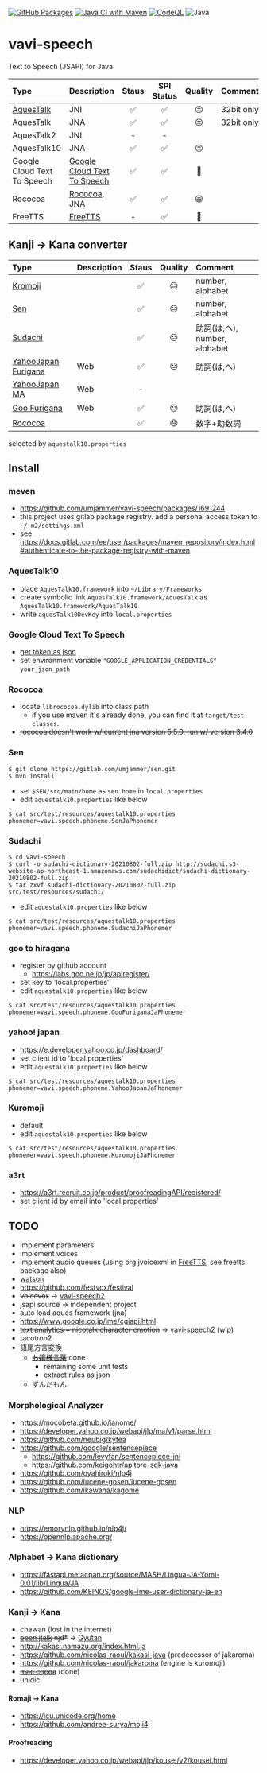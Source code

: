 [![GitHub Packages](https://github.com/umjammer/vavi-speech/actions/workflows/maven-publish.yml/badge.svg)](https://github.com/umjammer?tab=packages&repo_name=vavi-speech)
[![Java CI with Maven](https://github.com/umjammer/vavi-speech/workflows/Java%20CI%20with%20Maven/badge.svg)](https://github.com/umjammer/vavi-speech/actions)
[![CodeQL](https://github.com/umjammer/vavi-speech/actions/workflows/codeql-analysis.yml/badge.svg)](https://github.com/umjammer/vavi-speech/actions/workflows/codeql-analysis.yml)
![Java](https://img.shields.io/badge/Java-8-b07219)

# vavi-speech

Text to Speech (JSAPI) for Java

| **Type** | **Description**                                                                                                                                                                                   | **Staus** | **SPI Status** | **Quality** | **Comment** |
|:---------|:--------------------------------------------------------------------------------------------------------------------------------------------------------------------------------------------------|:---------:|:--------------:|:-----------:|:------------|
| [AquesTalk](https://www.a-quest.com/products/aquestalk.html) | JNI                                                                                                                                                                                               | ✅ |  ✅ | 😐 | 32bit only |
| AquesTalk | JNA                                                                                                                                                                                               | ✅ |  ✅ | 😐 | 32bit only |
| AquesTalk2 | JNI                                                                                                                                                                                               | - | - | | |
| AquesTalk10 | JNA                                                                                                                                                                                               | ✅ |  ✅ | 😐 | |
| Google Cloud Text To Speech | [Google Cloud Text To Speech](https://cloud.google.com/text-to-speech/docs/quickstart-client-libraries)                                                                                           | ✅ | ✅ | 👑 | |
| Rococoa | [Rococoa](https://github.com/iterate-ch/rococoa/blob/d5fdd3b884d5f044bc0b168aff66e5f52a014da8/rococoa/rococoa-contrib/src/test/java/org/rococoa/contrib/appkit/NSSpeechSynthesizerTest.java), JNA | ✅ | ✅ | 😃 | |
| FreeTTS | [FreeTTS](https://github.com/umjammer/FreeTTS/)                                                                                                                             | - | ✅ | 💩 | |

## Kanji -> Kana converter

| **Type** | **Description** | **Staus** | **Quality** | **Comment** |
|:---------|:----------------|:---------:|:-----------:|:------------|
| [Kromoji](https://github.com/atilika/kuromoji) |  | ✅ | 😐 | number, alphabet |
| [Sen](https://github.com/SenMorphologicalAnalyzer/sen) |  | ✅ | 😐 | number, alphabet |
| [Sudachi](https://github.com/WorksApplications/Sudachi) |  | ✅ | 😐 | 助詞(は,へ), number, alphabet |
| [YahooJapan Furigana](https://developer.yahoo.co.jp/webapi/jlp/furigana/v1/furigana.html) | Web | ✅ | 😐 | 助詞(は,へ) |
| [YahooJapan MA](https://developer.yahoo.co.jp/webapi/jlp/ma/v1/parse.html) | Web | - | | |
| [Goo Furigana](https://labs.goo.ne.jp/api/jp/hiragana-translation/) | Web | ✅ | 😐 | 助詞(は,へ) |
| [Rococoa](https://gist.github.com/doraTeX/3163b5aef70951ac8c541c4c77ac6293) |  | ✅ | 😃 | 数字+助数詞 |

selected by `aquestalk10.properties`

## Install

### meven

 * https://github.com/umjammer/vavi-speech/packages/1691244
 * this project uses gitlab package registry. add a personal access token to `~/.m2/settings.xml`
 * see https://docs.gitlab.com/ee/user/packages/maven_repository/index.html#authenticate-to-the-package-registry-with-maven

### AquesTalk10

 * place `AquesTalk10.framework` into `~/Library/Frameworks`
 * create symbolic link `AquesTalk10.framework/AquesTalk` as `AquesTalk10.framework/AquesTalk10`
 * write `aquesTalk10DevKey` into `local.properties`

### Google Cloud Text To Speech

 * [get token as json](https://cloud.google.com/text-to-speech/docs/quickstart-client-libraries)
 * set environment variable `"GOOGLE_APPLICATION_CREDENTIALS"` `your_json_path`

### Rococoa

 * locate `librococoa.dylib` into class path
   * if you use maven it's already done, you can find it at `target/test-classes`.
 * ~~rococoa doesn't work w/ current jna version 5.5.0, run w/ version 3.4.0~~

### Sen

```shell
$ git clone https://gitlab.com/umjammer/sen.git
$ mvn install
```
 * set `$SEN/src/main/home` as `sen.home` in `local.properties`
 * edit `aquestalk10.properties` like below

```shell
$ cat src/test/resources/aquestalk10.properties
phonemer=vavi.speech.phoneme.SenJaPhonemer
```

### Sudachi

```shell
$ cd vavi-speech
$ curl -o sudachi-dictionary-20210802-full.zip http://sudachi.s3-website-ap-northeast-1.amazonaws.com/sudachidict/sudachi-dictionary-20210802-full.zip
$ tar zxvf sudachi-dictionary-20210802-full.zip src/test/resources/sudachi/
```

* edit `aquestalk10.properties` like below

```shell
$ cat src/test/resources/aquestalk10.properties
phonemer=vavi.speech.phoneme.SudachiJaPhonemer
```

### goo to hiragana

 * register by github account
   * https://labs.goo.ne.jp/jp/apiregister/
 * set key to 'local.properties'
 * edit `aquestalk10.properties` like below

```shell
$ cat src/test/resources/aquestalk10.properties
phonemer=vavi.speech.phoneme.GooFuriganaJaPhonemer
```

### yahoo! japan

 * https://e.developer.yahoo.co.jp/dashboard/
 * set client id to 'local.properties'
 * edit `aquestalk10.properties` like below

```shell
$ cat src/test/resources/aquestalk10.properties
phonemer=vavi.speech.phoneme.YahooJapanJaPhonemer
```

### Kuromoji

 * default
 * edit `aquestalk10.properties` like below

```shell
$ cat src/test/resources/aquestalk10.properties
phonemer=vavi.speech.phoneme.KuromojiJaPhonemer
```

### a3rt

 * https://a3rt.recruit.co.jp/product/proofreadingAPI/registered/
 * set client id by email into 'local.properties'

## TODO

 * implement parameters
 * implement voices
 * implement audio queues (using org.jvoicexml in [FreeTTS](https://github.com/umjammer/FreeTTS), see freetts package also)
 * [watson](https://www.ibm.com/watson/jp-ja/developercloud/text-to-speech.html)
 * https://github.com/festvox/festival
 * ~~voicevox~~ -> [vavi-speech2](https://github.com/umjammer/vavi-speech2)
 * jsapi source -> independent project
 * ~~auto load aques framework (jna)~~
 * https://www.google.co.jp/ime/cgiapi.html
 * ~~text analytics + nicotalk character emotion~~ -> [vavi-speech2](https://github.com/umjammer/vavi-speech2) (wip)
 * tacotron2
 * 語尾方言変換
   * ~~[お嬢様言葉](https://github.com/jiro4989/ojosama)~~ done
     * remaining some unit tests
     * extract rules as json
   * ずんだもん

### Morphological Analyzer

 * https://mocobeta.github.io/janome/
 * https://developer.yahoo.co.jp/webapi/jlp/ma/v1/parse.html
 * https://github.com/neubig/kytea
 * https://github.com/google/sentencepiece
   * https://github.com/levyfan/sentencepiece-jni
   * https://github.com/keigohtr/apitore-sdk-java
 * https://github.com/oyahiroki/nlp4j
 * https://github.com/lucene-gosen/lucene-gosen
 * https://github.com/ikawaha/kagome

### NLP

 * https://emorynlp.github.io/nlp4j/
 * https://opennlp.apache.org/

### Alphabet -> Kana dictionary

 * https://fastapi.metacpan.org/source/MASH/Lingua-JA-Yomi-0.01/lib/Lingua/JA
 * https://github.com/KEINOS/google-ime-user-dictionary-ja-en

### Kanji -> Kana

 * chawan (lost in the internet)
 * ~~[open jtalk](https://github.com/r9y9/open_jtalk) njd*~~ -> [Gyutan](https://github.com/umjammer/Gyutan)
 * http://kakasi.namazu.org/index.html.ja
 * https://github.com/nicolas-raoul/kakasi-java (predecessor of jakaroma)
 * https://github.com/nicolas-raoul/jakaroma (engine is kuromoji)
 * ~~[mac cocoa](https://gist.github.com/doraTeX/3163b5aef70951ac8c541c4c77ac6293)~~ (done)
 * unidic

#### Romaji -> Kana

 * https://icu.unicode.org/home
 * https://github.com/andree-surya/moji4j

#### Proofreading

 * https://developer.yahoo.co.jp/webapi/jlp/kousei/v2/kousei.html
